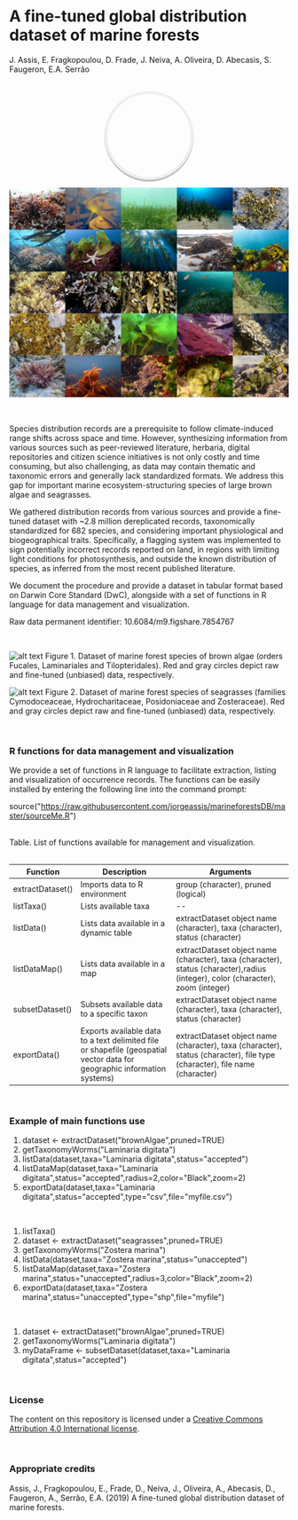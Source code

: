 # A fine-tuned global distribution dataset of marine forests

J. Assis, E. Fragkopoulou, D. Frade, J. Neiva, A. Oliveira, D. Abecasis, S. Faugeron, E.A. Serrão
<br><br>

<div class="circle" style="background-image:
       url('https://raw.githubusercontent.com/jorgeassis/marineforestsDB/master/Data/mainFigure0.jpg')">
</div>

<style>
.circle {
  display: block;
  width: 150px;
  height: 150px;
  margin: 1em auto;
  background-size: cover;
  background-repeat: no-repeat;
  background-position: center center;
  -webkit-border-radius: 99em;
  -moz-border-radius: 99em;
  border-radius: 99em;
  border: 5px solid #eee;
  box-shadow: 0 3px 2px rgba(0, 0, 0, 0.3);
}
</style>


![alt text](https://github.com/jorgeassis/marineforestsDB/raw/master/Data/mainFigure0.jpg "Main Figure")

<br>

Species distribution records are a prerequisite to follow climate-induced range shifts across space and time. However, synthesizing information from various sources such as peer-reviewed literature, herbaria, digital repositories and citizen science initiatives is not only costly and time consuming, but also challenging, as data may contain thematic and taxonomic errors and generally lack standardized formats. We address this gap for important marine ecosystem-structuring species of large brown algae and seagrasses. 

We gathered distribution records from various sources and provide a fine-tuned dataset with ~2.8 million dereplicated records, taxonomically standardized for 682 species, and considering important physiological and biogeographical traits. Specifically, a flagging system was implemented to sign potentially incorrect records reported on land, in regions with limiting light conditions for photosynthesis, and outside the known distribution of species, as inferred from the most recent published literature. 

We document the procedure and provide a dataset in tabular format based on Darwin Core Standard (DwC), alongside with a set of functions in R language for data management and visualization.

Raw data permanent identifier: 10.6084/m9.figshare.7854767

<br>

![alt text](https://github.com/jorgeassis/marineforestsDB/raw/master/Data/mainFigure1.png "Main Figure")
Figure 1. Dataset of marine forest species of brown algae (orders Fucales, Laminariales and Tilopteridales). Red and gray circles depict raw and fine-tuned (unbiased) data, respectively.

![alt text](https://github.com/jorgeassis/marineforestsDB/raw/master/Data/mainFigure2.png "Main Figure")
Figure 2. Dataset of marine forest species of seagrasses (families Cymodoceaceae, Hydrocharitaceae, Posidoniaceae and Zosteraceae). Red and gray circles depict raw and fine-tuned (unbiased) data, respectively.

<br>

### R functions for data management and visualization

We provide a set of functions in R language to facilitate extraction, listing and visualization of occurrence records. The functions can be easily installed by entering the following line into the command prompt:

source("https://raw.githubusercontent.com/jorgeassis/marineforestsDB/master/sourceMe.R")

<br>
Table. List of functions available for management and visualization.
<br>
<br>

Function | Description | Arguments
------------ | ------------- | -------------
extractDataset() | Imports data to R environment | group (character), pruned (logical)
listTaxa() | Lists available taxa | --
listData() | Lists data available in a dynamic table | extractDataset object name  (character), taxa (character), status (character)
listDataMap() | Lists data available in a map | extractDataset object name  (character), taxa (character), status (character),radius (integer), color (character), zoom (integer)
subsetDataset() | Subsets available data to a specific taxon | extractDataset object name (character), taxa (character), status (character)
exportData() | Exports available data to a text delimited file or shapefile (geospatial vector data for geographic information systems) | extractDataset object name (character), taxa (character), status (character), file type (character), file name (character)

<br>

### Example of main functions use

1. dataset <- extractDataset("brownAlgae",pruned=TRUE)<br>
2. getTaxonomyWorms("Laminaria digitata")<br>
3. listData(dataset,taxa="Laminaria digitata",status="accepted")<br>
4. listDataMap(dataset,taxa="Laminaria digitata",status="accepted",radius=2,color="Black",zoom=2)<br>
5. exportData(dataset,taxa="Laminaria digitata",status="accepted",type="csv",file="myfile.csv")

<br>

1. listTaxa()
2. dataset <- extractDataset("seagrasses",pruned=TRUE)<br>
3. getTaxonomyWorms("Zostera marina")<br>
4. listData(dataset,taxa="Zostera marina",status="unaccepted")<br>
5. listDataMap(dataset,taxa="Zostera marina",status="unaccepted",radius=3,color="Black",zoom=2)<br>
6. exportData(dataset,taxa="Zostera marina",status="unaccepted",type="shp",file="myfile")

<br>

1. dataset <- extractDataset("brownAlgae",pruned=TRUE)<br>
2. getTaxonomyWorms("Laminaria digitata")<br>
3. myDataFrame <- subsetDataset(dataset,taxa="Laminaria digitata",status="accepted")

<br>

### License

The content on this repository is licensed under a [Creative Commons Attribution 4.0 International license](https://creativecommons.org/licenses/by/4.0/).

<br>

### Appropriate credits

Assis, J., Fragkopoulou, E., Frade, D., Neiva, J., Oliveira, A., Abecasis, D., Faugeron, A., Serrão, E.A. (2019) A fine-tuned global distribution dataset of marine forests.
